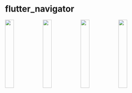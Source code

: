 # flutter_navigator

<img src = "https://github.com/user-attachments/assets/49ae5bf7-6956-4baf-a5ae-15a556e870b5" width="24%" height="24%">
<img src = "https://github.com/user-attachments/assets/2d8dc9cf-0ee3-4ed8-b236-7f6addf5201d" width="24%" height="24%">
<img src = "https://github.com/user-attachments/assets/7fbceebb-b7a8-4cc0-8d01-7ea96ba08b20" width="24%" height="24%">
<img src = "https://github.com/user-attachments/assets/552b8caa-b74f-4de2-886a-8038a6ffacab" width="24%" height="24%">
